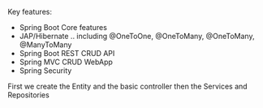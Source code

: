 Key features:
- Spring Boot Core features
- JAP/Hibernate .. including @OneToOne, @OneToMany, @OneToMany, @ManyToMany
- Spring Boot REST CRUD API
- Spring MVC CRUD WebApp
- Spring Security

First we create the Entity and the basic controller then the Services and Repositories
